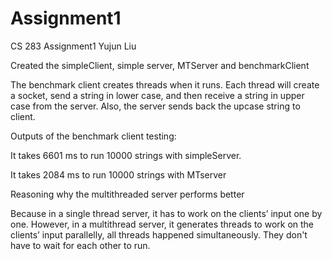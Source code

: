 Assignment1
===========
CS 283
Assignment1
Yujun Liu

Created the simpleClient, simple server, MTServer and benchmarkClient

The benchmark client creates threads when it runs. Each thread will create a socket, send a string in lower case, and then receive a string in upper case from the server. Also, the server sends back the upcase string to client.

Outputs of the benchmark client testing:

It takes 6601 ms to run 10000 strings	with simpleServer.

It takes 2084 ms to run 10000 strings with MTserver


Reasoning why the multithreaded server performs better

Because in a single thread server, it has to work on the clients’ input one by one. However, in a multithread server, it generates threads to work on the clients’ input parallelly, all threads happened simultaneously. They don't have to wait for each other to run.
